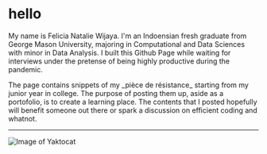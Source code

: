 # hello

<p> My name is Felicia Natalie Wijaya. I'm an Indoensian fresh graduate from George Mason University, majoring in Computational and Data Sciences with minor in Data Analysis. I built this Github Page while waiting for interviews under the pretense of being highly productive during the pandemic. </p>

<p> The page contains snippets of my _pièce de résistance_ starting from my junior year in college. The purpose of posting them up, aside as a portofolio, is to create a learning place. The contents that I posted hopefully will benefit someone out there or spark a discussion on efficient coding and whatnot. </p>

***

![Image of Yaktocat](https://project-dmaestro.github.com/images/linkedin-logo.png)
